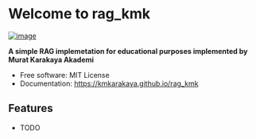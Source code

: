 # Welcome to rag_kmk


[![image](https://img.shields.io/pypi/v/rag_kmk.svg)](https://pypi.python.org/pypi/rag_kmk)


**A simple RAG implemetation for educational purposes implemented by Murat Karakaya Akademi**


-   Free software: MIT License
-   Documentation: <https://kmkarakaya.github.io/rag_kmk>
    

## Features

-   TODO
